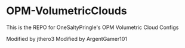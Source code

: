 # OPM-VolumetricClouds
This is the REPO for OneSaltyPringle's OPM Volumetric Cloud Configs

Modified by jthero3
Modified by ArgentGamer101

